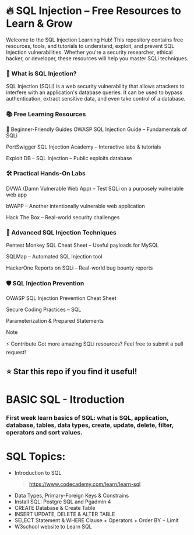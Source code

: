 # 🔥 SQL Injection – Free Resources to Learn & Grow
Welcome to the SQL Injection Learning Hub! This repository contains free resources, tools, and tutorials to understand, exploit, and prevent SQL Injection vulnerabilities. Whether you're a security researcher, ethical hacker, or developer, these resources will help you master SQLi techniques.

### 📌 What is SQL Injection?
SQL Injection (SQLi) is a web security vulnerability that allows attackers to interfere with an application's database queries. It can be used to bypass authentication, extract sensitive data, and even take control of a database.

### 📚 Free Learning Resources
🔹 Beginner-Friendly Guides
OWASP SQL Injection Guide – Fundamentals of SQLi

PortSwigger SQL Injection Academy – Interactive labs & tutorials

Exploit DB – SQL Injection – Public exploits database

### 🛠 Practical Hands-On Labs
DVWA (Damn Vulnerable Web App) – Test SQLi on a purposely vulnerable web app

bWAPP – Another intentionally vulnerable web application

Hack The Box – Real-world security challenges

### 🚀 Advanced SQL Injection Techniques
Pentest Monkey SQL Cheat Sheet – Useful payloads for MySQL

SQLMap – Automated SQL Injection tool

HackerOne Reports on SQLi – Real-world bug bounty reports

### 🛡 SQL Injection Prevention
OWASP SQL Injection Prevention Cheat Sheet

Secure Coding Practices – SQL

Parameterization & Prepared Statements

> [!NOTE]
> ⚡ Contribute
Got more amazing SQLi resources? Feel free to submit a pull request!

## ⭐ Star this repo if you find it useful!

# BASIC SQL - Itroduction

### First week learn basics of SQL: what is SQL, application, database, tables, data types, create, update, delete, filter, operators and sort values.

# SQL Topics:
* Introduction to SQL
  > https://www.codecademy.com/learn/learn-sql
* Data Types, Primary-Foreign Keys & Constrains
* Install SQL: Postgre SQL and Pgadmin 4
* CREATE Database & Create Table
* INSERT UPDATE, DELETE & ALTER TABLE
* SELECT Statement & WHERE Clause + Operators + Order BY + Limit
* W3school website to Learn SQL

